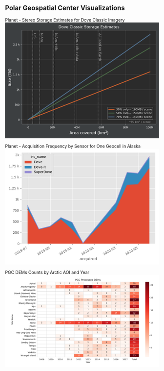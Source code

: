 ## Polar Geospatial Center Visualizations<br>

Planet - Stereo Storage Estimates for Dove Classic Imagery
[<img src="images/pgc_viz/dove_classic_storage_estimates.png?raw=true"/>](images/pgc_viz/dove_classic_storage_estimates.png)<br>

Planet - Acquisition Frequency by Sensor for One Geocell in Alaska
[<img src="images/pgc_viz/n65w148_acquisition_histogram.png?raw=true"/>](images/pgc_viz/n65w148_acquisition_histogram.png)<br>

PGC DEMs Counts by Arctic AOI and Year
[<img src="images/pgc_viz/location_year_density_heatmap.png?raw=true"/>](images/pgc_viz/location_year_density_heatmap.png)<br>

